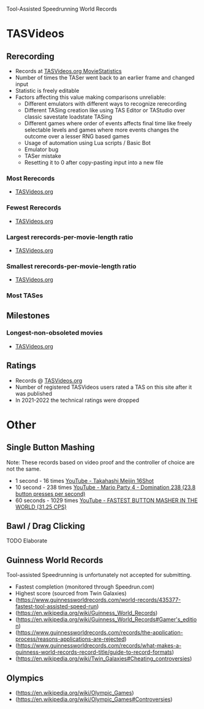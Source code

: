 Tool-Assisted Speedrunning World Records

# TASVideos

## Rerecording
- Records at [TASVideos.org MovieStatistics](https://tasvideos.org/MovieStatistics)
- Number of times the TASer went back to an earlier frame and changed input
- Statistic is freely editable
- Factors affecting this value making comparisons unreliable:
  - Different emulators with different ways to recognize rerecording
  - Different TASing creation like using TAS Editor or TAStudio over classic savestate loadstate TASing
  - Different games where order of events affects final time like freely selectable levels and games where more events changes the outcome over a lesser RNG based games
  - Usage of automation using Lua scripts / Basic Bot
  - Emulator bug
  - TASer mistake
  - Resetting it to 0 after copy-pasting input into a new file

### Most Rerecords
- [TASVideos.org ](https://tasvideos.org/MovieStatistics#MostRerecords)

### Fewest Rerecords
- [TASVideos.org ](https://tasvideos.org/MovieStatistics#FewestRerecords)

### Largest rerecords-per-movie-length ratio 
- [TASVideos.org ](https://tasvideos.org/MovieStatistics#LargestRerecordsPerMovieLengthRatio)

### Smallest rerecords-per-movie-length ratio 
- [TASVideos.org ](https://tasvideos.org/MovieStatistics#SmallestRerecordsPerMovieLengthRatio)

### Most TASes

## Milestones

### Longest-non-obsoleted movies 
- [TASVideos.org ](https://tasvideos.org/MovieStatistics#LongestNonObsoletedMovies)

## Ratings
- Records @ [TASVideos.org ](https://tasvideos.org/MovieStatistics#RatingData)
- Number of registered TASVideos users rated a TAS on this site after it was published
- In 2021-2022 the technical ratings were dropped

# Other

## Single Button Mashing
Note: These records based on video proof and the controller of choice are not the same.
- 1 second - 16 times [YouTube - Takahashi Meijin 16Shot](https://www.youtube.com/watch?v=oJ4lmAFB7d4)
- 10 second - 238 times [YouTube - Mario Party 4 - Domination 238 (23.8 button presses per second)](https://www.youtube.com/watch?v=kO_VtgTSgJ8)
- 60 seconds - 1029 times [YouTube - FASTEST BUTTON MASHER IN THE WORLD (31.25 CPS)](https://www.youtube.com/watch?v=HlnIKKo9nRY)

## Bawl / Drag Clicking
TODO Elaborate

## Guinness World Records
Tool-assisted Speedrunning is unfortunately not accepted for submitting.

- Fastest completion (monitored through Speedrun.com)
- Highest score (sourced from Twin Galaxies)
- (https://www.guinnessworldrecords.com/world-records/435377-fastest-tool-assisted-speed-run)
- (https://en.wikipedia.org/wiki/Guinness_World_Records)
- (https://en.wikipedia.org/wiki/Guinness_World_Records#Gamer's_edition)
- (https://www.guinnessworldrecords.com/records/the-application-process/reasons-applications-are-rejected)
- (https://www.guinnessworldrecords.com/records/what-makes-a-guinness-world-records-record-title/guide-to-record-formats)
- (https://en.wikipedia.org/wiki/Twin_Galaxies#Cheating_controversies)

## Olympics
- (https://en.wikipedia.org/wiki/Olympic_Games)
- (https://en.wikipedia.org/wiki/Olympic_Games#Controversies)